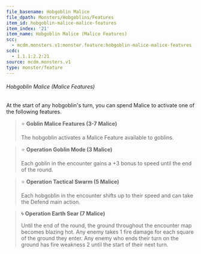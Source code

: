 ```yaml
---
file_basename: Hobgoblin Malice
file_dpath: Monsters/Hobgoblins/Features
item_id: hobgoblin-malice-malice-features
item_index: '21'
item_name: Hobgoblin Malice (Malice Features)
scc:
  - mcdm.monsters.v1:monster.feature:hobgoblin-malice-malice-features
scdc:
  - 1.1.1:2.2:21
source: mcdm.monsters.v1
type: monster/feature
---
```


###### Hobgoblin Malice (Malice Features)

At the start of any hobgoblin's turn, you can spend Malice to activate one of the following features.

<!-- -->
> ⭐️ **Goblin Malice Features (3-7 Malice)**
>
> The hobgoblin activates a Malice Feature available to goblins.

<!-- -->
> ⭐️ **Operation Goblin Mode (3 Malice)**
>
> Each goblin in the encounter gains a +3 bonus to speed until the end of the round.

<!-- -->
> ⭐️ **Operation Tactical Swarm (5 Malice)**
>
> Each hobgoblin in the encounter shifts up to their speed and can take the Defend main action.

<!-- -->
> 🌀 **Operation Earth Sear (7 Malice)**
>
> Until the end of the round, the ground throughout the encounter map becomes blazing hot. Any enemy takes 1 fire damage for each square of the ground they enter. Any enemy who ends their turn on the ground has fire weakness 2 until the start of their next turn.
